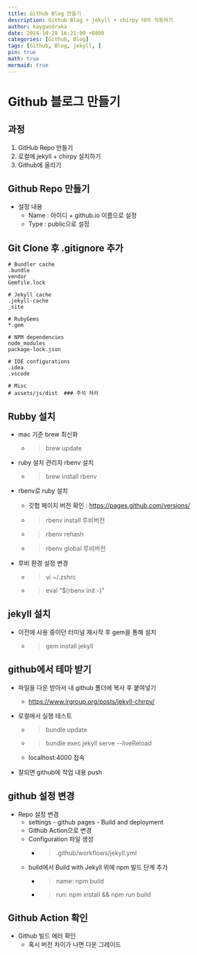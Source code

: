 ```yaml
---
title: Github Blog 만들기
description: Github Blog + jekyll + chirpy 테마 적용하기
author: kaygundraka
date: 2024-10-28 16:21:00 +0800
categories: [Github, Blog]
tags: [Github, Blog, jekyll, ]
pin: true
math: true
mermaid: true
---
```


# Github 블로그 만들기

## 과정

1. GitHub Repo 만들기
2. 로컬에 jekyll + chirpy 설치하기
3. Github에 올리기

## Github Repo 만들기

- 설정 내용
  - Name : 아이디 + github.io 이름으로 설정
  - Type : public으로 설정

## Git Clone 후 .gitignore 추가
```gitignore
# Bundler cache
.bundle
vendor
Gemfile.lock

# Jekyll cache
.jekyll-cache
_site

# RubyGems
*.gem

# NPM dependencies
node_modules
package-lock.json

# IDE configurations
.idea
.vscode

# Misc
# assets/js/dist  ### 주석 처리
```

## Rubby 설치

- mac 기준 brew 최신화
  - > brew update

- ruby 설치 관리자 rbenv 설치
  - > brew install rbenv

- rbenv로 ruby 설치
  - 깃헙 페이지 버전 확인 : https://pages.github.com/versions/
  - > rbenv install 루비버전
  - > rbenv rehash
  - > rbenv global 루비버전

- 루비 환경 설정 변경
  - > vi ~/.zshrc
  - > eval "$(rbenv init -)"

## jekyll 설치

- 이전에 사용 중이던 터미널 재시작 후 gem을 통해 설치
  - > gem install jekyll

## github에서 테마 받기

- 파일을 다운 받아서 내 github 폴더에 복사 후 붙여넣기
  - https://www.irgroup.org/posts/jekyll-chirpy/

- 로컬에서 실행 테스트
  - > bundle update
  - > bundle exec jekyll serve --liveReload
  - localhost:4000 접속

- 잘되면 github에 작업 내용 push

## github 설정 변경

- Repo 설정 변경 
  - settings - github pages - Build and deployment
  - Github Action으로 변경
  - Configuration 파일 생성
    - > .github/workflows/jekyll.yml
  - build에서 Build with Jekyll 위에 npm 빌드 단계 추가
    - > name: npm build
    - > run: npm install && npm run build

## Github Action 확인

- Github 빌드 에러 확인
  - 혹시 버전 차이가 나면 다운 그레이드